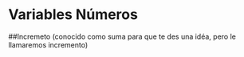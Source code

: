 # Variables Números	
##Incremeto (conocido como suma para que te des una idéa, pero le llamaremos incremento)